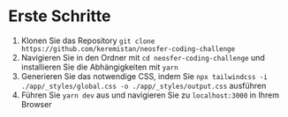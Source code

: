 # Erste Schritte

1. Klonen Sie das Repository `git clone https://github.com/keremistan/neosfer-coding-challenge`
2. Navigieren Sie in den Ordner mit `cd neosfer-coding-challenge` und installieren Sie die Abhängigkeiten mit `yarn`
3. Generieren Sie das notwendige CSS, indem Sie `npx tailwindcss -i ./app/_styles/global.css -o ./app/_styles/output.css` ausführen
4. Führen Sie `yarn dev` aus und navigieren Sie zu `localhost:3000` in Ihrem Browser